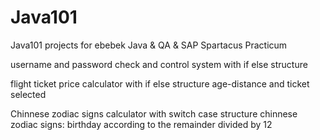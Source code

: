 # Java101
Java101 projects for ebebek Java &amp; QA &amp; SAP Spartacus Practicum


username and password check and control system with if else structure

flight ticket price calculator with if else structure
age-distance and ticket selected

Chinnese zodiac signs calculator with switch case structure 
chinnese zodiac signs: birthday according to the remainder divided by 12

